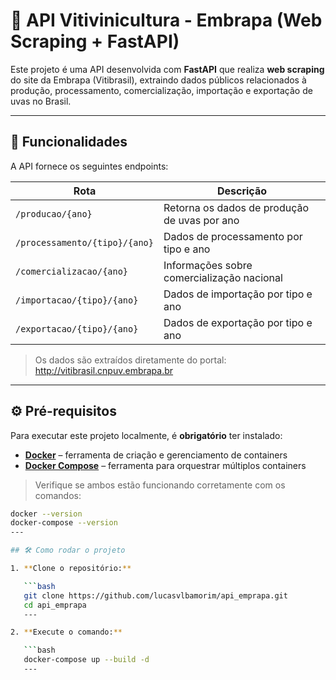 # 🍇 API Vitivinicultura - Embrapa (Web Scraping + FastAPI)

Este projeto é uma API desenvolvida com **FastAPI** que realiza **web scraping** do site da Embrapa (Vitibrasil), extraindo dados públicos relacionados à produção, processamento, comercialização, importação e exportação de uvas no Brasil. 

---

## 🚀 Funcionalidades

A API fornece os seguintes endpoints:

| Rota                                    | Descrição                                                 |
|-----------------------------------------|------------------------------------------------------------|
| `/producao/{ano}`                       | Retorna os dados de produção de uvas por ano              |
| `/processamento/{tipo}/{ano}`          | Dados de processamento por tipo e ano                     |
| `/comercializacao/{ano}`               | Informações sobre comercialização nacional                |
| `/importacao/{tipo}/{ano}`             | Dados de importação por tipo e ano                        |
| `/exportacao/{tipo}/{ano}`             | Dados de exportação por tipo e ano                        |

> Os dados são extraídos diretamente do portal: http://vitibrasil.cnpuv.embrapa.br

---

## ⚙️ Pré-requisitos

Para executar este projeto localmente, é **obrigatório** ter instalado:

- **[Docker](https://docs.docker.com/get-docker/)** – ferramenta de criação e gerenciamento de containers
- **[Docker Compose](https://docs.docker.com/compose/install/)** – ferramenta para orquestrar múltiplos containers

> Verifique se ambos estão funcionando corretamente com os comandos:

```bash
docker --version
docker-compose --version
---

## 🛠 Como rodar o projeto

1. **Clone o repositório:**

   ```bash
   git clone https://github.com/lucasvlbamorim/api_emprapa.git
   cd api_emprapa
   ---

2. **Execute o comando:**

   ```bash
   docker-compose up --build -d
   ---
